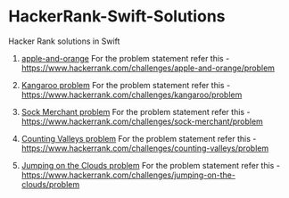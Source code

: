 # HackerRank-Swift-Solutions
Hacker Rank solutions in Swift

1. [apple-and-orange](https://github.com/AnanthaKrish/HackerRank-Swift-Solutions/blob/master/apple-and-orange.swift)
 For the problem statement refer this - https://www.hackerrank.com/challenges/apple-and-orange/problem

2. [Kangaroo problem](https://github.com/AnanthaKrish/HackerRank-Swift-Solutions/blob/master/kangaroo.swift)
  For the problem statement refer this - https://www.hackerrank.com/challenges/kangaroo/problem

3. [Sock Merchant problem](https://github.com/AnanthaKrish/HackerRank-Swift-Solutions/blob/master/Sock-Merchant.swift)
  For the problem statement refer this - https://www.hackerrank.com/challenges/sock-merchant/problem

4. [Counting Valleys problem](https://github.com/AnanthaKrish/HackerRank-Swift-Solutions/blob/master/counting-valleys.swift)
  For the problem statement refer this - https://www.hackerrank.com/challenges/counting-valleys/problem
5. [Jumping on the Clouds problem](https://github.com/AnanthaKrish/HackerRank-Swift-Solutions/blob/master/Jumping-on-the-Clouds.swift)
  For the problem statement refer this - https://www.hackerrank.com/challenges/jumping-on-the-clouds/problem